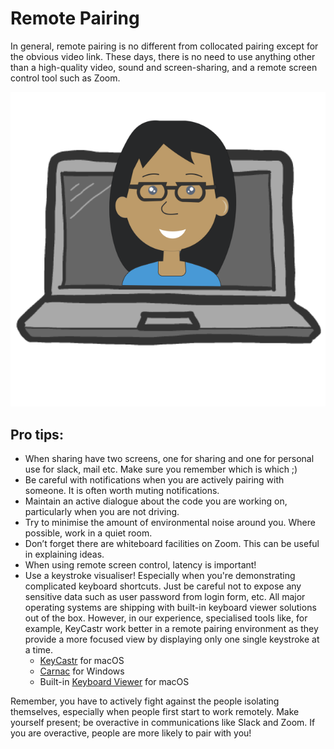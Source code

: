 # Remote Pairing

In general, remote pairing is no different from collocated pairing except for the obvious video link. These days, there is no need to use anything other than a high-quality video, sound and screen-sharing, and a remote screen control tool such as Zoom.

![](.gitbook/assets/female-engineer.png)

## Pro tips:

* When sharing have two screens, one for sharing and one for personal use for slack, mail etc. Make sure you remember which is which ;\)
* Be careful with notifications when you are actively pairing with someone. It is often worth muting notifications. 
* Maintain an active dialogue about the code you are working on, particularly when you are not driving.
* Try to minimise the amount of environmental noise around you. Where possible, work in a quiet room.
* Don’t forget there are whiteboard facilities on Zoom. This can be useful in explaining ideas.
* When using remote screen control, latency is important!
* Use a keystroke visualiser! Especially when you're demonstrating complicated keyboard shortcuts. Just be careful not
  to expose any sensitive data such as user password from login form, etc. All major operating systems are shipping with
  built-in keyboard viewer solutions out of the box. However, in our experience, specialised tools like, for example,
  KeyCastr work better in a remote pairing environment as they provide a more focused view by displaying only one single
  keystroke at a time.
    * [KeyCastr](https://github.com/keycastr/keycastr) for macOS
    * [Carnac](https://github.com/Code52/carnac) for Windows
    * Built-in [Keyboard Viewer](https://support.apple.com/en-gb/guide/mac-help/mchlp1015/mac) for macOS

Remember, you have to actively fight against the people isolating themselves, especially when people first start to work remotely. Make yourself present; be overactive in communications like Slack and Zoom. If you are overactive, people are more likely to pair with you!     
